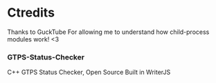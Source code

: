 # Ctredits

Thanks to GuckTube For allowing me to understand how child-process modules work! <3

### GTPS-Status-Checker
C++ GTPS Status Checker, Open Source Built in WriterJS
